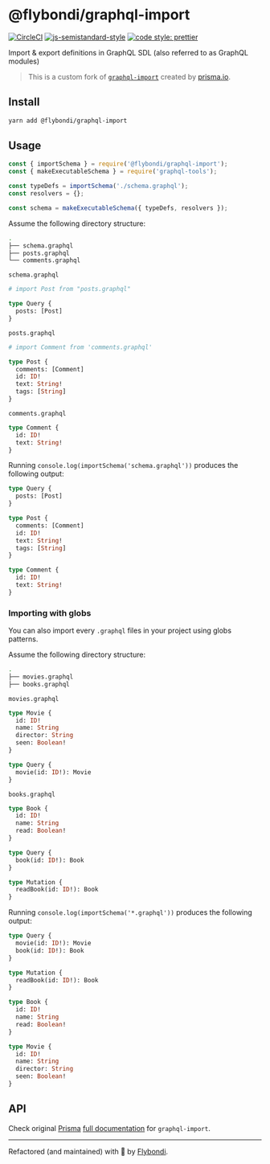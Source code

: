 # @flybondi/graphql-import

[![CircleCI](https://circleci.com/gh/flybondi/graphql-import/tree/develop.svg?style=svg)](https://circleci.com/gh/flybondi/graphql-import/tree/develop)
[![js-semistandard-style](https://img.shields.io/badge/code%20style-semistandard-brightgreen.svg?style=flat-square)](https://github.com/Flet/semistandard)
[![code style: prettier](https://img.shields.io/badge/code_style-prettier-ff69b4.svg?style=flat-square)](https://github.com/prettier/prettier)

Import &amp; export definitions in GraphQL SDL (also referred to as GraphQL modules)

> This is a custom fork of [`graphql-import`][graphql-import] created by [prisma.io][prisma].

## Install

```sh
yarn add @flybondi/graphql-import
```

## Usage

```js
const { importSchema } = require('@flybondi/graphql-import');
const { makeExecutableSchema } = require('graphql-tools');

const typeDefs = importSchema('./schema.graphql');
const resolvers = {};

const schema = makeExecutableSchema({ typeDefs, resolvers });
```

Assume the following directory structure:

```sh
.
├── schema.graphql
├── posts.graphql
└── comments.graphql
```

`schema.graphql`

```graphql
# import Post from "posts.graphql"

type Query {
  posts: [Post]
}
```

`posts.graphql`

```graphql
# import Comment from 'comments.graphql'

type Post {
  comments: [Comment]
  id: ID!
  text: String!
  tags: [String]
}
```

`comments.graphql`

```graphql
type Comment {
  id: ID!
  text: String!
}
```

Running `console.log(importSchema('schema.graphql'))` produces the following output:

```graphql
type Query {
  posts: [Post]
}

type Post {
  comments: [Comment]
  id: ID!
  text: String!
  tags: [String]
}

type Comment {
  id: ID!
  text: String!
}
```

### Importing with globs

You can also import every `.graphql` files in your project using globs patterns.

Assume the following directory structure:

```sh
.
├── movies.graphql
├── books.graphql
```

`movies.graphql`

```graphql
type Movie {
  id: ID!
  name: String
  director: String
  seen: Boolean!
}

type Query {
  movie(id: ID!): Movie
}
```

`books.graphql`

```graphql
type Book {
  id: ID!
  name: String
  read: Boolean!
}

type Query {
  book(id: ID!): Book
}

type Mutation {
  readBook(id: ID!): Book
}
```

Running `console.log(importSchema('*.graphql'))` produces the following output:

```graphql
type Query {
  movie(id: ID!): Movie
  book(id: ID!): Book
}

type Mutation {
  readBook(id: ID!): Book
}

type Book {
  id: ID!
  name: String
  read: Boolean!
}

type Movie {
  id: ID!
  name: String
  director: String
  seen: Boolean!
}
```

## API

Check original [Prisma][prisma] [full documentation][graphql-import-docs] for `graphql-import`.

---

Refactored (and maintained) with 💛 by [Flybondi][flybondi].

[graphql-import]: https://www.npmjs.com/package/graphql-import
[flybondi]: https://flybondi.com
[prisma]: https://www.prisma.io/
[graphql-import-docs]: https://oss.prisma.io/content/graphql-import/overview
